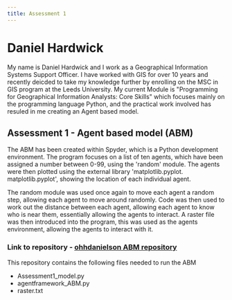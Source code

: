 ```yaml
---
title: Assessment 1
---
```

# Daniel Hardwick
My name is Daniel Hardwick and I work as a Geographical Information Systems Support Officer. I have worked with GIS for over 10 years and recently deicded to take my knowledge further by enrolling on the MSC in GIS program at the Leeds University. 
My current Module is "Programming for Geographical Information Analysts: Core Skills" which focuses mainly on the programming language Python, and the practical work involved has resuled in me creating an Agent based model. 

## Assessment 1 - Agent based model (ABM)

The ABM has been created within Spyder, which is a Python development environment. The program focuses on a list of ten agents, which have been assigned a number between 0-99, using the 'random' module. The agents were then plotted using the external library 'matplotlib.pyplot. matplotlib.pyplot', showing the location of each individual agent. 



The random module was used once again to move each agent a random step, allowing each agent to move around randomly. Code was then used to work out the distance between each agent, allowing each agent to know who is near them, essentially allowing the agents to interact. 
A raster file was then introduced into the program, this was used as the agents environment, allowing the agents to interact with it.

### **Link to repository** - [ohhdanielson ABM repository](https://github.com/ohhdanielson/ohhdanielson.github.io)

This repository contains the following files needed to run the ABM

- Assessment1_model.py
- agentframework_ABM.py
- raster.txt

